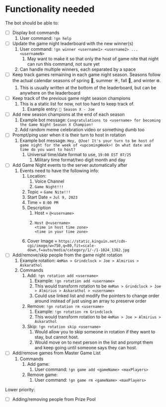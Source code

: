 # Functionality needed

The bot should be able to:

- [ ] Display bot commands
  1. User command: `!gn help`
- [ ] Update the game night leaderboard with the new winner(s)
  1. User command: `!gn winner <username1> <username2> ... <usernameN>`
     1. May want to make it so that only the host of game nite that night can run this command, not sure yet
  2. Can handle multiple winners, each separated by a space
- [ ] Keep track games remaining in each game night season. Seasons follow the actual calendar seasons of spring 🌸, summer ☀️, fall 🍂, and winter ❄️.
  1.  This is usually written at the bottom of the leaderboard, but can be anywhere on the leaderboard
- [ ] Keep track of the previous game night season champions
  1. This is a static list for now, not too hard to keep track of.
     1. Example entry: `👑 Season X - Joe`
- [ ] Add new season champions at the end of each season
  1. Example bot message: `Congratulations to <username> for becoming the Game Night Season X Champion!`
  2. Add random meme celebration video or something dumb too
- [ ] Prompt/ping user when it is their turn to host in rotation
  1. Example bot message: `Hey, @Joe! It's your turn to be host of game night for the week of <upcomingWeek>! On what date and time do you want to host?`
     1. Universal time/date format to use, `19:00 EST 07/25`
        1. Military time format/two digit month and day
- [ ] Add Game Night events to the server automatically after
  1. Events need to have the following info:
     1. Location:
        1. Voice Channel
        2. `Game Night!!!`
     2. Topic = `Game Nite!!!`
     3. Start Date = `Jul 9, 2023`
     4. Time = `8:00 PM`
     5. Description
        1. Host = `@<username>`
        2. ```
           Host @<username>
           <time in host time zone>
           <time in your time zone>
           ```
     6. Cover Image = `https://static.kinguin.net/cdn-cgi/image/w=750,q=80,fit=scale-down,f=auto/media/category/1/-/1-1024_1382.jpg`
- [ ] Add/remove/skip people from the game night rotation
  1. Example rotation: `4mMan > Grindclock > Joe > Almirius > Askarathol`
  2. Commands
     1. Add: `!gn rotation add <username>`
        1. Example: `!gn rotation add <username>`
        2. This would transform rotation to be `4mMan > Grindclock > Joe > Almirius > Askarathol > <username>`
        3. Could use linked list and modify the pointers to change order around instead of just using an array to preserve order
     2. Remove: `!gn rotation rm <username>`
        1. Example: `!gn rotation rm Grindclock`
        2. This would transform rotation to be `4mMan > Joe > Almirius > Askarathol`
     3. Skip: `!gn rotation skip <username>`
        1. Would allow you to skip someone in rotation if they want to stay, but cannot host.
        2. Would move on to next person in the list and prompt them and keep going until someone says they can host.
- [ ] Add/remove games from Master Game List
  1. Commands
     1. Add game:
        1. User command: `!gn game add <gameName> <maxPlayers>`
     2. Remove game:
        1. User command: `!gn game rm <gameName> <maxPlayers>`

Lower priority:

- [ ] Adding/removing people from Prize Pool
